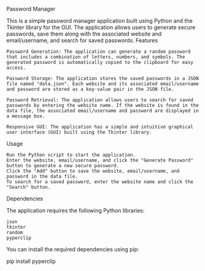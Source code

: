 Password Manager

This is a simple password manager application built using Python and the Tkinter library for the GUI. The application allows users to generate secure passwords, save them along with the associated website and email/username, and search for saved passwords.
Features

    Password Generation: The application can generate a random password that includes a combination of letters, numbers, and symbols. The generated password is automatically copied to the clipboard for easy access.

    Password Storage: The application stores the saved passwords in a JSON file named "data.json". Each website and its associated email/username and password are stored as a key-value pair in the JSON file.

    Password Retrieval: The application allows users to search for saved passwords by entering the website name. If the website is found in the data file, the associated email/username and password are displayed in a message box.

    Responsive GUI: The application has a simple and intuitive graphical user interface (GUI) built using the Tkinter library.

Usage

    Run the Python script to start the application.
    Enter the website, email/username, and click the "Generate Password" button to generate a new secure password.
    Click the "Add" button to save the website, email/username, and password in the data file.
    To search for a saved password, enter the website name and click the "Search" button.

Dependencies

The application requires the following Python libraries:

    json
    tkinter
    random
    pyperclip

You can install the required dependencies using pip:

pip install pyperclip

